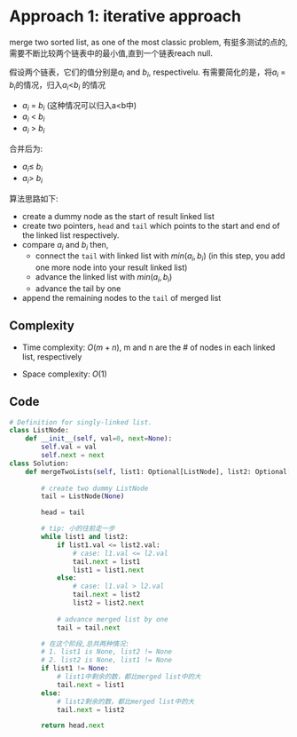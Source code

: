 # Approach 1: iterative approach
<!-- Describe your approach to solving the problem. -->
merge two sorted list, as one of the most classic problem, 有挺多测试的点的, 需要不断比较两个链表中的最小值,直到一个链表reach null.

假设两个链表，它们的值分别是$a_i$ and $b_i$, respectivelu. 有需要简化的是，将$a_i$ = $b_i$的情况，归入$a_i$<$b_i$ 的情况
- $a_i$ = $b_i$ (这种情况可以归入a<b中)
- $a_i$ < $b_i$
- $a_i$ > $b_i$

合并后为:
- $a_i\leq$  $b_i$
- $a_i >$  $b_i$

算法思路如下:
- create a dummy node as the start of result linked list
- create two pointers, `head` and `tail` which points to the start and end of the linked list respectively.
- compare $a_i$ and $b_i$ then,
  - connect the `tail` with linked list with $min(a_i,b_i)$ (in this step, you add one more node into your result linked list)
  - advance the linked list with $min(a_i,b_i)$
  - advance the tail by one
- append the remaining nodes to the `tail` of merged list


## Complexity
- Time complexity: $O(m+n)$, m and n are the # of nodes in each linked list, respectively
<!-- Add your time complexity here, e.g. $$O(n)$$ -->

- Space complexity: $O(1)$
<!-- Add your space complexity here, e.g. $$O(n)$$ -->

## Code

```python
# Definition for singly-linked list.
class ListNode:
    def __init__(self, val=0, next=None):
        self.val = val
        self.next = next
class Solution:
    def mergeTwoLists(self, list1: Optional[ListNode], list2: Optional[ListNode]) -> Optional[ListNode]:
        
        # create two dummy ListNode
        tail = ListNode(None)

        head = tail

        # tip: 小的往前走一步
        while list1 and list2:
            if list1.val <= list2.val:
                # case: l1.val <= l2.val
                tail.next = list1
                list1 = list1.next
            else:
                # case: l1.val > l2.val 
                tail.next = list2
                list2 = list2.next
            
            # advance merged list by one
            tail = tail.next

        # 在这个阶段,总共两种情况:
        # 1. list1 is None, list2 != None
        # 2. list2 is None, list1 != None
        if list1 != None:
            # list1中剩余的数，都比merged list中的大
            tail.next = list1
        else:
            # list2剩余的数，都比merged list中的大
            tail.next = list2

        return head.next
```